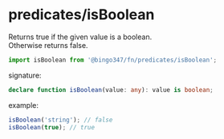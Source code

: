 # predicates/isBoolean

Returns true if the given value is a boolean.  
Otherwise returns false.

```javascript
import isBoolean from '@bingo347/fn/predicates/isBoolean';
```

signature:

```typescript
declare function isBoolean(value: any): value is boolean;
```

example:

```javascript
isBoolean('string'); // false
isBoolean(true); // true
```